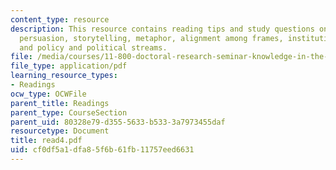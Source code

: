 ```yaml
---
content_type: resource
description: This resource contains reading tips and study questions on frames and
  persuasion, storytelling, metaphor, alignment among frames, institutional context,
  and policy and political streams.
file: /media/courses/11-800-doctoral-research-seminar-knowledge-in-the-public-arena-spring-2007/cf0df5a1dfa85f6b61fb11757eed6631_read4.pdf
file_type: application/pdf
learning_resource_types:
- Readings
ocw_type: OCWFile
parent_title: Readings
parent_type: CourseSection
parent_uid: 80328e79-d355-5633-b533-3a7973455daf
resourcetype: Document
title: read4.pdf
uid: cf0df5a1-dfa8-5f6b-61fb-11757eed6631
---
```

